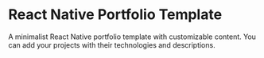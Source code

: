 # React Native Portfolio Template

A minimalist React Native portfolio template with customizable content. You can add your projects with their technologies and descriptions.
